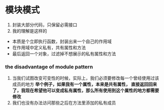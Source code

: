 # 模块模式

1. 封装大部分代码，只保留必需接口
2. 我的理解是这样的
  - 本质是个立即执行函数，封装出来一个自己的作用域
  - 在作用域中定义私有，共有属性和方法
  - 最后返回一个对象，过滤掉不想展示的私有属性和方法


### the disadvantage of module pattern
1. 当我们试图改变可变性的时候，实际上，我们必须要修改每一个曾经使用过该成员的地方
   **举个例子，如果我有一个属性，本来是共有属性， 直接返回回来了，我现在希望他可以变成私有属性，那么所有使用到这个属性的地方都需要修改** 
2. 我们也没有办法访问那些之后在方法里添加的私有成员